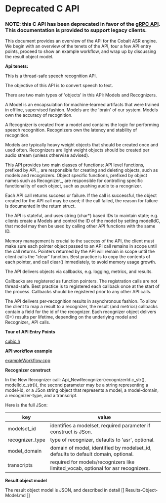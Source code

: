 # Deprecated C API
### NOTE: this C API has been deprecated in favor of the [gRPC API](https://github.com/cobaltspeech/client).  This documentation is provided to support legacy clients.

This document provides an overview of the API for the Cobalt ASR engine. We begin with an overview of the tenets of the API, tour a few API entry points, proceed to show an example workflow, and wrap up by discussing the result object model.

**Api tenets:**

This is a thread-safe speech recognition API.

The objective of this API is to convert speech to text.

There are two main types of 'objects' in this API: Models and Recognizers.

A Model is an encapsulation for machine-learned artifacts that were trained in offline, supervised fashion. Models are the 'brain' of our system. Models own the accuracy of recognition.

A Recognizer is created from a model and contains the logic for performing speech recognition. Recognizers own the latency and stability of recognition.

Models are typically heavy weight objects that should be created once and used often. Recognizers are light weight objects should be created per audio stream (unless otherwise advised).

This API provides two main classes of functions: API level functions, prefixed by API_, are responsible for creating and deleting objects, such as models and recognizers. Object specific functions, prefixed by object names such as Recognizer_, are responsible for controlling specific functionality of each object, such as pushing audio to a recognizer.

Each API call returns success or failure. If the call is successful, the object created for the API call may be used; if the call failed, the reason for failure is documented in the return struct.

The API is stateful, and uses string (char*) based IDs to maintain state; e.g. clients create a Models and control the ID of the model by setting modelIdC, that model may then be used by calling other API functions with the same ID.

Memory management is crucial to the success of the API, the client must make sure each pointer object passed to an API call remains in scope until the call returns. Pointers returned by the API will remain in scope until the client calls the "clear" function. Best practice is to copy the contents of each pointer, and call clear() immediately, to avoid memory usage growth.

The API delivers objects via callbacks, e.g. logging, metrics, and results.

Callbacks are registered as function pointers. The registration calls are not thread-safe. Best practice is to registered each callback once at the start of the process. Callbacks should be registered prior to any other API calls.

The API delivers per-recognition results in asynchronous fashion. To allow the client to map a result to a recognizer, the result (and metrics) callbacks contain a field for the id of the recognizer. Each recognizer object delivers (0+) results per lifetime, depending on the underlying model and Recognizer_ API calls.

**Tour of API Entry Points**

[cubic.h](https://github.com/cobaltspeech/cubic/blob/master/cpp/api/cubic.h)

**API workflow example**

[exampleWorkflow.cpp](https://github.com/cobaltspeech/cubic/blob/master/cpp/client/example_workflow.cpp)

**Recognizer construct**

In the New Recognizer call: Api_NewRecognizer(recognizerId.c_str(), modelId.c_str()), the second parameter may be a string representing a model-id, or a JSon string object that represents a model, a model-domain, a recognizer-type, and a transcript.

Here is the full JSon:

| key | value|
|---|---|
| modelset_id | identifies a modelset, required parameter if construct is JSon.|
| recognizer_type | type of recognizer, defaults to 'asr', optional.|
| model_domain | domain of model, identified by modelset_id, defaults to default domain, optional.|
| transcripts | required for models/recognizers like limited_vocab, optional for asr recognizers.|



**Result object model**

The result object model is JSON, and described in detail [[ Results-Object-Model.md ]]
